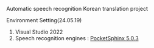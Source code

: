 Automatic speech recognition Korean translation project


Environment Setting(24.05.19)
1. Visual Studio 2022
2. Speech recognition engines : [PocketSphinx 5.0.3](https://cmusphinx.github.io/)

